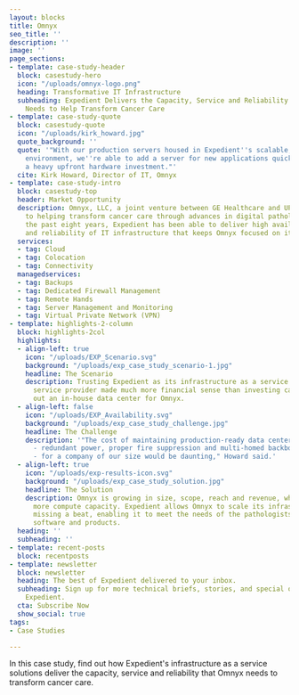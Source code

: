 ```yaml
---
layout: blocks
title: Omnyx
seo_title: ''
description: ''
image: ''
page_sections:
- template: case-study-header
  block: casestudy-hero
  icon: "/uploads/omnyx-logo.png"
  heading: Transformative IT Infrastructure
  subheading: Expedient Delivers the Capacity, Service and Reliability that Omnyx
    Needs to Help Transform Cancer Care
- template: case-study-quote
  block: casestudy-quote
  icon: "/uploads/kirk_howard.jpg"
  quote_background: ''
  quote: '"With our production servers housed in Expedient''s scalable, virtualized
    environment, we''re able to add a server for new applications quickly, without
    a heavy upfront hardware investment."'
  cite: Kirk Howard, Director of IT, Omnyx
- template: case-study-intro
  block: casestudy-top
  header: Market Opportunity
  description: Omnyx, LLC, a joint venture between GE Healthcare and UPMC, is committed
    to helping transform cancer care through advances in digital pathology... For
    the past eight years, Expedient has been able to deliver high availability, scalability
    and reliability of IT infrastructure that keeps Omnyx focused on its mission.
  services:
  - tag: Cloud
  - tag: Colocation
  - tag: Connectivity
  managedservices:
  - tag: Backups
  - tag: Dedicated Firewall Management
  - tag: Remote Hands
  - tag: Server Management and Monitoring
  - tag: Virtual Private Network (VPN)
- template: highlights-2-column
  block: highlights-2col
  highlights:
  - align-left: true
    icon: "/uploads/EXP_Scenario.svg"
    background: "/uploads/exp_case_study_scenario-1.jpg"
    headline: The Scenario
    description: Trusting Expedient as its infrastructure as a service (IaaS) hosting
      service provider made much more financial sense than investing capital to build
      out an in-house data center for Omnyx.
  - align-left: false
    icon: "/uploads/EXP_Availability.svg"
    background: "/uploads/exp_case_study_challenge.jpg"
    headline: The Challenge
    description: '"The cost of maintaining production-ready data center infrastructure
      - redundant power, proper fire suppression and multi-homed backbone connectivity
      - for a company of our size would be daunting," Howard said.'
  - align-left: true
    icon: "/uploads/exp-results-icon.svg"
    background: "/uploads/exp_case_study_solution.jpg"
    headline: The Solution
    description: Omnyx is growing in size, scope, reach and revenue, which requires
      more compute capacity. Expedient allows Omnyx to scale its infrastructure without
      missing a beat, enabling it to meet the needs of the pathologists using its
      software and products.
  heading: ''
  subheading: ''
- template: recent-posts
  block: recentposts
- template: newsletter
  block: newsletter
  heading: The best of Expedient delivered to your inbox.
  subheading: Sign up for more technical briefs, stories, and special offers from
    Expedient.
  cta: Subscribe Now
  show_social: true
tags:
- Case Studies

---
```

In this case study, find out how Expedient's infrastructure as a service solutions deliver the capacity, service and reliability that Omnyx needs to transform cancer care.
